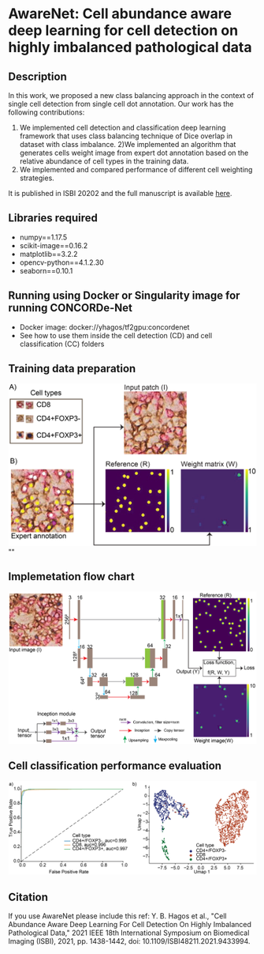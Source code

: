 
# AwareNet: Cell abundance aware deep learning for cell detection on highly imbalanced pathological data

## Description
In this work, we proposed a new class balancing approach in the context of single cell detection from single cell dot annotation.
Our work has the following contributions:
1) We implemented cell detection and classification deep learning framework that uses class balancing technique of Dice overlap in dataset with class imbalance.
2)We implemented an algorithm that generates cells
weight image from expert dot annotation based on the
relative abundance of cell types in the training data.
3) We implemented and compared performance of different
cell weighting strategies.

It is published in ISBI 20202 and the full manuscript is available [here](https://ieeexplore.ieee.org/document/9433994).

## Libraries required
- numpy==1.17.5
- scikit-image==0.16.2
- matplotlib==3.2.2
- opencv-python==4.1.2.30
- seaborn==0.10.1

## Running using Docker or Singularity image for running CONCORDe-Net
- Docker image: docker://yhagos/tf2gpu:concordenet
- See how to use them inside the cell detection (CD) and cell classification (CC) folders

## Training data preparation
![](images/trainingdata_v0-01.png) ""

## Implemetation flow chart
![](images/model_v3-01.png "ConCORDe-Net workflow")

## Cell classification performance evaluation
![](images/cellclassificationresult.png "cell classifer")

## Citation
If you use AwareNet please include this ref: Y. B. Hagos et al., "Cell Abundance Aware Deep Learning For Cell Detection On Highly Imbalanced Pathological Data," 2021 IEEE 18th International Symposium on Biomedical Imaging (ISBI), 2021, pp. 1438-1442, doi: 10.1109/ISBI48211.2021.9433994. 


